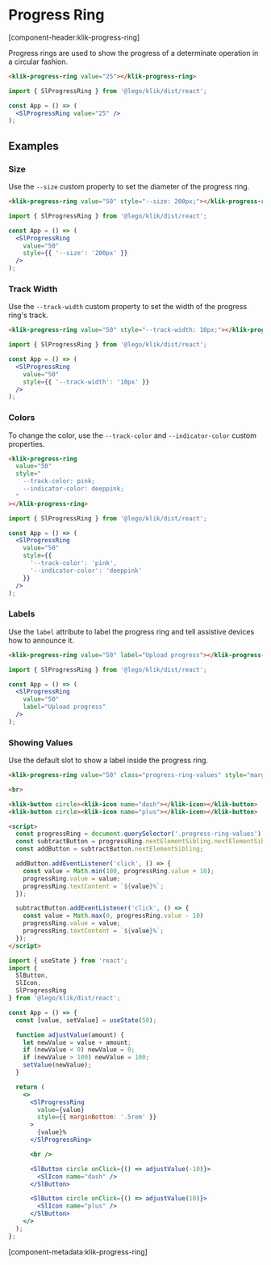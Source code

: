 # Progress Ring

[component-header:klik-progress-ring]

Progress rings are used to show the progress of a determinate operation in a circular fashion.

```html preview
<klik-progress-ring value="25"></klik-progress-ring>
```

```jsx react
import { SlProgressRing } from '@lego/klik/dist/react';

const App = () => (
  <SlProgressRing value="25" />
);
```

## Examples

### Size

Use the `--size` custom property to set the diameter of the progress ring.

```html preview
<klik-progress-ring value="50" style="--size: 200px;"></klik-progress-ring>
```

```jsx react
import { SlProgressRing } from '@lego/klik/dist/react';

const App = () => (
  <SlProgressRing 
    value="50" 
    style={{ '--size': '200px' }}
  />
);
```

### Track Width

Use the `--track-width` custom property to set the width of the progress ring's track.

```html preview
<klik-progress-ring value="50" style="--track-width: 10px;"></klik-progress-ring>
```

```jsx react
import { SlProgressRing } from '@lego/klik/dist/react';

const App = () => (
  <SlProgressRing 
    value="50" 
    style={{ '--track-width': '10px' }}
  />
);
```

### Colors

To change the color, use the `--track-color` and `--indicator-color` custom properties.

```html preview
<klik-progress-ring 
  value="50" 
  style="
    --track-color: pink; 
    --indicator-color: deeppink;
  "
></klik-progress-ring>
```

```jsx react
import { SlProgressRing } from '@lego/klik/dist/react';

const App = () => (
  <SlProgressRing 
    value="50" 
    style={{ 
      '--track-color': 'pink',
      '--indicator-color': 'deeppink'
    }}
  />
);
```

### Labels

Use the `label` attribute to label the progress ring and tell assistive devices how to announce it.

```html preview
<klik-progress-ring value="50" label="Upload progress"></klik-progress-ring>
```

```jsx react
import { SlProgressRing } from '@lego/klik/dist/react';

const App = () => (
  <SlProgressRing 
    value="50" 
    label="Upload progress"
  />
);
```

### Showing Values

Use the default slot to show a label inside the progress ring.

```html preview
<klik-progress-ring value="50" class="progress-ring-values" style="margin-bottom: .5rem;">50%</klik-progress-ring>

<br>

<klik-button circle><klik-icon name="dash"></klik-icon></klik-button>
<klik-button circle><klik-icon name="plus"></klik-icon></klik-button>

<script>
  const progressRing = document.querySelector('.progress-ring-values');
  const subtractButton = progressRing.nextElementSibling.nextElementSibling;
  const addButton = subtractButton.nextElementSibling;

  addButton.addEventListener('click', () => {
    const value = Math.min(100, progressRing.value + 10);
    progressRing.value = value;
    progressRing.textContent = `${value}%`;
  });

  subtractButton.addEventListener('click', () => {
    const value = Math.max(0, progressRing.value - 10)
    progressRing.value = value;
    progressRing.textContent = `${value}%`;
  });
</script>
```

```jsx react
import { useState } from 'react';
import { 
  SlButton,
  SlIcon,
  SlProgressRing
} from '@lego/klik/dist/react';

const App = () => {
  const [value, setValue] = useState(50);

  function adjustValue(amount) {
    let newValue = value + amount;
    if (newValue < 0) newValue = 0;
    if (newValue > 100) newValue = 100;
    setValue(newValue);
  }

  return (
    <>
      <SlProgressRing 
        value={value} 
        style={{ marginBottom: '.5rem' }}
      >
        {value}%
      </SlProgressRing>

      <br />

      <SlButton circle onClick={() => adjustValue(-10)}>
        <SlIcon name="dash" />
      </SlButton>

      <SlButton circle onClick={() => adjustValue(10)}>
        <SlIcon name="plus" />
      </SlButton>
    </>
  );
};
```

[component-metadata:klik-progress-ring]
